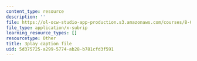 ```yaml
---
content_type: resource
description: ''
file: https://ol-ocw-studio-app-production.s3.amazonaws.com/courses/8-01sc-classical-mechanics-fall-2016/5d375725a2995774ab28b781cfd3f591_nCDOa63Jd6M.vtt
file_type: application/x-subrip
learning_resource_types: []
resourcetype: Other
title: 3play caption file
uid: 5d375725-a299-5774-ab28-b781cfd3f591
---
```

